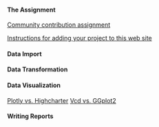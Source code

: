 #### The Assignment

[Community contribution assignment](contribution.html)

[Instructions for adding your project to this web site](https://github.com/jtr13/spring19/blob/master/README.md)

#### Data Import

#### Data Transformation

#### Data Visualization

[Plotly vs. Highcharter](kz2324_yz3383.html)
[Vcd vs. GGplot2](file:///Users/xiaoqianxue/5293CommunityContribution/docs/xx2308.html)

#### Writing Reports
